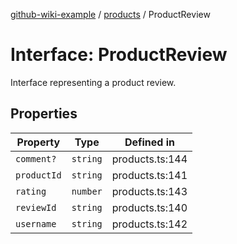[github-wiki-example](../wiki/Home) / [products](../wiki/products) / ProductReview

# Interface: ProductReview

Interface representing a product review.

## Properties

| Property | Type | Defined in |
| ------ | ------ | ------ |
| `comment?` | `string` | products.ts:144 |
| `productId` | `string` | products.ts:141 |
| `rating` | `number` | products.ts:143 |
| `reviewId` | `string` | products.ts:140 |
| `username` | `string` | products.ts:142 |
